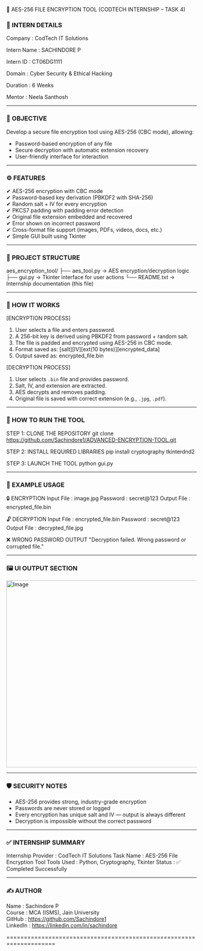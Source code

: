 🔐 AES-256 FILE ENCRYPTION TOOL (CODTECH INTERNSHIP – TASK 4)

### 🧾 INTERN DETAILS

Company       : CodTech IT Solutions

Intern Name   : SACHINDORE P

Intern ID     : CT06DG1111

Domain        : Cyber Security & Ethical Hacking

Duration      : 6 Weeks

Mentor        : Neela Santhosh

--------------------------------------------------------------------

### 📌 OBJECTIVE
Develop a secure file encryption tool using AES-256 (CBC mode), allowing:
- Password-based encryption of any file
- Secure decryption with automatic extension recovery
- User-friendly interface for interaction

--------------------------------------------------------------------

### ⚙️ FEATURES
✔ AES-256 encryption with CBC mode  
✔ Password-based key derivation (PBKDF2 with SHA-256)  
✔ Random salt + IV for every encryption  
✔ PKCS7 padding with padding error detection  
✔ Original file extension embedded and recovered  
✔ Error shown on incorrect password  
✔ Cross-format file support (images, PDFs, videos, docs, etc.)  
✔ Simple GUI built using Tkinter  

--------------------------------------------------------------------

### 📁 PROJECT STRUCTURE

aes_encryption_tool/
├── aes_tool.py       -> AES encryption/decryption logic
├── gui.py            -> Tkinter interface for user actions
└── README.txt        -> Internship documentation (this file)

--------------------------------------------------------------------

### 🔐 HOW IT WORKS

[ENCRYPTION PROCESS]
1. User selects a file and enters password.
2. A 256-bit key is derived using PBKDF2 from password + random salt.
3. The file is padded and encrypted using AES-256 in CBC mode.
4. Format saved as: [salt][IV][ext(10 bytes)][encrypted_data]
5. Output saved as: encrypted_file.bin

[DECRYPTION PROCESS]
1. User selects `.bin` file and provides password.
2. Salt, IV, and extension are extracted.
3. AES decrypts and removes padding.
4. Original file is saved with correct extension (e.g., `.jpg`, `.pdf`).

--------------------------------------------------------------------

### 🚀 HOW TO RUN THE TOOL

STEP 1: CLONE THE REPOSITORY
    git clone https://github.com/Sachindore1/ADVANCED-ENCRYPTION-TOOL.git

STEP 2: INSTALL REQUIRED LIBRARIES
    pip install cryptography tkinterdnd2

STEP 3: LAUNCH THE TOOL
    python gui.py

--------------------------------------------------------------------

### 📂 EXAMPLE USAGE

🔒 ENCRYPTION
    Input File   : image.jpg
    Password     : secret@123
    Output File  : encrypted_file.bin

🔓 DECRYPTION
    Input File   : encrypted_file.bin
    Password     : secret@123
    Output File  : decrypted_file.jpg

❌ WRONG PASSWORD OUTPUT
    "Decryption failed. Wrong password or corrupted file."

--------------------------------------------------------------------

### 🖼️ UI OUTPUT SECTION

<img width="742" height="493" alt="Image" src="https://github.com/user-attachments/assets/13d14070-0a39-473c-9ab7-4339ad2e2e18" />

--------------------------------------------------------------------

### 🛡️ SECURITY NOTES

- AES-256 provides strong, industry-grade encryption
- Passwords are never stored or logged
- Every encryption has unique salt and IV — output is always different
- Decryption is impossible without the correct password

--------------------------------------------------------------------

### ✅ INTERNSHIP SUMMARY

Internship Provider : CodTech IT Solutions
Task Name           : AES-256 File Encryption Tool
Tools Used          : Python, Cryptography, Tkinter
Status              : ✅ Completed Successfully

--------------------------------------------------------------------

### ✍️ AUTHOR

Name     : Sachindore P  
Course   : MCA (ISMS), Jain University  
GitHub   : https://github.com/Sachindore1  
LinkedIn : https://linkedin.com/in/sachindore

====================================================================
